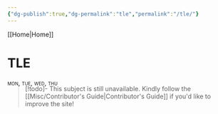 ```yaml
---
{"dg-publish":true,"dg-permalink":"tle","permalink":"/tle/"}
---
```


[[Home\|Home]]

# TLE

<div style="font-variant: small-caps; margin-bottom: -18px;">mon, tue, wed, thu</div>

>[!todo]- This subject is still unavailable. Kindly follow the [[Misc/Contributor's Guide\|Contributor's Guide]] if you'd like to improve the site!